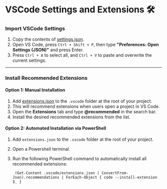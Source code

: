 # VSCode Settings and Extensions 🛠️

### Import VSCode Settings

1. Copy the contents of [settings.json](https://github.com/wazeerc/vsc/blob/master/settings.json).
2. Open VS Code, press `Ctrl + Shift + P`, then type **"Preferences: Open Settings (JSON)"** and press Enter.
3. Press `Ctrl + A` to select all, and `Ctrl + V` to paste and overwrite the current settings.
  
***

### Install Recommended Extensions

#### Option 1: Manual Installation

1. Add [extensions.json](https://github.com/wazeerc/vsc/blob/master/extensions.json) to the `.vscode` folder at the root of your project.
2. This will recommend extensions when users open a project in VS Code.
3. Open the **Extensions** tab and type **@recommended** in the search bar.
4. Install the desired recommended extensions from the list.

#### Option 2: Automated Installation via PowerShell

1. Add `extensions.json` to the `.vscode` folder at the root of your project.
2. Open a Powershell terminal.
3. Run the following PowerShell command to automatically install all recommended extensions:

   ```pwsh
    (Get-Content .vscode/extensions.json | ConvertFrom-Json).recommendations | ForEach-Object { code --install-extension $_ }

